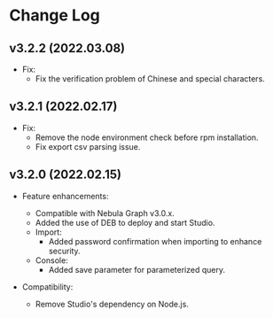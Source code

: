 # Change Log

## v3.2.2 (2022.03.08)

- Fix:
  - Fix the verification problem of Chinese and special characters.

## v3.2.1 (2022.02.17)

- Fix:
  - Remove the node environment check before rpm installation.
  - Fix export csv parsing issue.

## v3.2.0 (2022.02.15)

- Feature enhancements:
  - Compatible with Nebula Graph v3.0.x.
  - Added the use of DEB to deploy and start Studio.
  - Import:
    - Added password confirmation when importing to enhance security.
  - Console:
    - Added save parameter for parameterized query.

- Compatibility:
  - Remove Studio's dependency on Node.js.
